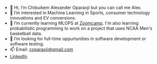 - 👋 Hi, I’m Chibuikem Alexander Oparaoji but you can call me Alex.
- 👀 I’m interested in Machine Learning in Sports, consumer technology innovations and EV conversions.
- 🌱 I’m currently learning MLOPS at <a href="https://github.com/DataTalksClub/mlops-zoomcamp" target="_blank" rel="noopener noreferrer">Zoomcamp<a>. I'm also learning probabilistic programming to work on a project that uses NCAA Men's basketball data.
- 💞️ I’m looking for full-time oppurtunities in software development or software testing.
- 📫 Email: coparaoji@gmail.com
- <a href="https://www.linkedin.com/in/chibuikem-oparaoji/" target="_blank" rel="noopener noreferrer">LinkedIn<a>

<!---
coparaoji/coparaoji is a ✨ special ✨ repository because its `README.md` (this file) appears on your GitHub profile.
You can click the Preview link to take a look at your changes.
--->
